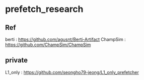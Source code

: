 # prefetch_research

## Ref
berti : https://github.com/agusnt/Berti-Artifact
ChampSim : https://github.com/ChampSim/ChampSim

## private
L1_only : https://github.com/seongho79-jeong/L1_only_prefetcher
